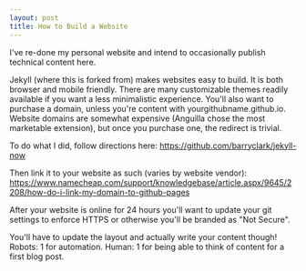 ```yaml
---
layout: post
title: How to Build a Website
---
```


I've re-done my personal website and intend to occasionally publish technical content here.  

Jekyll (where this is forked from) makes websites easy to build. It is both browser and mobile friendly.  There are many customizable themes readily available if you want a less minimalistic experience.  You'll also want to purchase a domain, unless you're content with yourgithubname.github.io.  Website domains are somewhat expensive (Anguilla chose the most marketable extension), but once you purchase one, the redirect is trivial.  

To do what I did, follow directions here:
https://github.com/barryclark/jekyll-now
 

Then link it to your website as such (varies by website vendor):
https://www.namecheap.com/support/knowledgebase/article.aspx/9645/2208/how-do-i-link-my-domain-to-github-pages

After your website is online for 24 hours you'll want to update your git settings to enforce HTTPS or otherwise you'll be branded as "Not Secure".  

You'll have to update the layout and actually write your content though!  Robots: 1 for automation.  Human: 1 for being able to think of content for a first blog post.  

